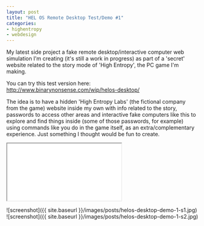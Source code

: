 ```yaml
---
layout: post
title: "HEL OS Remote Desktop Test/Demo #1"
categories:
- highentropy
- webdesign
---
```


<p>
My latest side project a fake remote desktop/interactive computer web simulation I'm creating (it's still a work in progress) as part of a 'secret' website related to the story mode of 'High Entropy', the PC game I'm making.
</p>
<p>
You can try this test version here: <a href='http://www.binarynonsense.com/wip/helos-desktop/'>http://www.binarynonsense.com/wip/helos-desktop/</a>
</p>
<p>
The idea is to have a hidden 'High Entropy Labs' (the fictional company from the game) website inside my own with info related to the story, passwords to access other areas and interactive fake computers like this to explore and find things inside (some of those passwords, for example) using commands like you do in the game itself, as an extra/complementary experience. Just something I thought would be fun to create.
</p>

<div class="iframe-container">
<iframe allowfullscreen src="//www.youtube.com/embed/WSyicxrxczY"></iframe>
</div>

![screenshot]({{ site.baseurl }}/images/posts/helos-desktop-demo-1-s1.jpg)
![screenshot]({{ site.baseurl }}/images/posts/helos-desktop-demo-1-s2.jpg)


